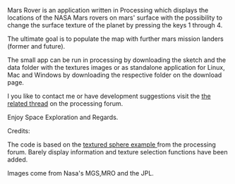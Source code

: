 Mars Rover is an application written in Processing which displays the locations of the NASA Mars rovers on mars' surface with the possibility to change the surface texture of the planet by pressing the keys 1 through 4.

The ultimate goal is to populate the map with further mars mission landers (former and future).

The small app can be run in processing by downloading the sketch and the data folder with the textures images or as standalone application for Linux, Mac and Windows by downloading the respective folder on the download page.  

I you like to contact me or have development suggestions visit the <a href=https://forum.processing.org/topic/mars-globe-with-nasa-rovers>
the related thread</a> on the processing forum.


Enjoy Space Exploration and Regards.


Credits:

The code is based on the <a href=http://processing.org/learning/library/texturedsphere.html>textured sphere example </a>  from the processing forum. Barely display information and texture selection functions have been added.

Images come from Nasa's MGS,MRO and the JPL.


